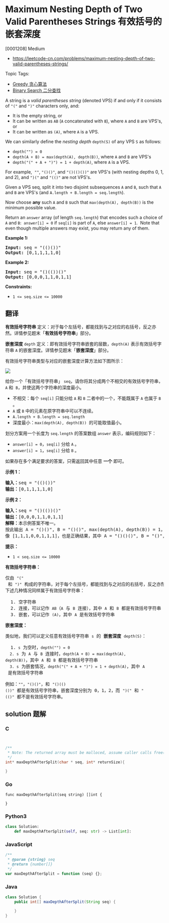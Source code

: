 # Maximum Nesting Depth of Two Valid Parentheses Strings 有效括号的嵌套深度

[0001208] Medium

- https://leetcode-cn.com/problems/maximum-nesting-depth-of-two-valid-parentheses-strings/

Topic Tags:

- [Greedy 贪心算法](https://leetcode-cn.com/tag/greedy/)
- [Binary Search 二分查找](https://leetcode-cn.com/tag/binary-search/)

A string is a *valid parentheses string* (denoted VPS) if and only if it consists of `"("` and `")"` characters only, and:

- It is the empty string, or
- It can be written as `AB` (`A` concatenated with `B`), where `A` and `B` are VPS's, or
- It can be written as `(A)`, where `A` is a VPS.

We can similarly define the _nesting depth_ `depth(S)` of any VPS `S` as follows:

- `depth("") = 0`
- `depth(A + B) = max(depth(A), depth(B))`, where `A` and `B` are VPS's
- `depth("(" + A + ")") = 1 + depth(A)`, where `A` is a VPS.

For example,  `""`, `"()()"`, and `"()(()())"` are VPS's (with nesting depths 0, 1, and 2), and `")("` and `"(()"` are not VPS's.

Given a VPS seq, split it into two disjoint subsequences `A` and `B`, such that `A` and `B` are VPS's (and `A.length + B.length = seq.length`).

Now choose **any** such `A` and `B` such that `max(depth(A), depth(B))` is the minimum possible value.

Return an `answer` array (of length `seq.length`) that encodes such a choice of `A` and `B`:  `answer[i] = 0` if `seq[i]` is part of `A`, else `answer[i] = 1`.  Note that even though multiple answers may exist, you may return any of them.

**Example 1:**

<pre><strong>Input:</strong> seq = "(()())"
<strong>Output:</strong> [0,1,1,1,1,0]
</pre>

**Example 2:**

<pre><strong>Input:</strong> seq = "()(())()"
<strong>Output:</strong> [0,0,0,1,1,0,1,1]
</pre>

**Constraints:**

- `1 <= seq.size <= 10000`

## 翻译

**有效括号字符串** 定义：对于每个左括号，都能找到与之对应的右括号，反之亦然。详情参见题末「**有效括号字符串**」部分。

**嵌套深度** `depth` 定义：即有效括号字符串嵌套的层数，`depth(A)` 表示有效括号字符串 `A` 的嵌套深度。详情参见题末「**嵌套深度**」部分。

有效括号字符串类型与对应的嵌套深度计算方法如下图所示：

![](https://assets.leetcode-cn.com/aliyun-lc-upload/uploads/2020/04/01/1111.png)

给你一个「有效括号字符串」 `seq`，请你将其分成两个不相交的有效括号字符串，`A` 和  `B`，并使这两个字符串的深度最小。

- 不相交：每个 `seq[i]` 只能分给 `A` 和 `B` 二者中的一个，不能既属于 `A` 也属于 `B` 。
- `A` 或 `B` 中的元素在原字符串中可以不连续。
- `A.length + B.length = seq.length`
- 深度最小：`max(depth(A), depth(B))`  的可能取值最小。

划分方案用一个长度为 `seq.length` 的答案数组 `answer` 表示，编码规则如下：

- `answer[i] = 0`，`seq[i]` 分给 `A` 。
- `answer[i] = 1`，`seq[i]` 分给 `B` 。

如果存在多个满足要求的答案，只需返回其中任意 **一个** 即可。

**示例 1：**

<pre><strong>输入：</strong>seq = "(()())"
<strong>输出：</strong>[0,1,1,1,1,0]
</pre>

**示例 2：**

<pre><strong>输入：</strong>seq = "()(())()"
<strong>输出：</strong>[0,0,0,1,1,0,1,1]
<strong>解释：</strong>本示例答案不唯一。
按此输出 A = "()()", B = "()()", max(depth(A), depth(B)) = 1，它们的深度最小。
像 [1,1,1,0,0,1,1,1]，也是正确结果，其中 A = "()()()", B = "()", max(depth(A), depth(B)) = 1 。 
</pre>

**提示：**

- `1 < seq.size <= 10000`

**有效括号字符串：**

<pre>仅由&nbsp;<code>"("</code> 和&nbsp;<code>")"</code>&nbsp;构成的字符串，对于每个左括号，都能找到与之对应的右括号，反之亦然。
下述几种情况同样属于有效括号字符串：

  1. 空字符串
  2. 连接，可以记作&nbsp;<code>AB</code>（<code>A</code> 与 <code>B</code> 连接），其中&nbsp;<code>A</code>&nbsp;和&nbsp;<code>B</code>&nbsp;都是有效括号字符串
  3. 嵌套，可以记作&nbsp;<code>(A)</code>，其中&nbsp;<code>A</code>&nbsp;是有效括号字符串
</pre>

**嵌套深度：**

<pre>类似地，我们可以定义任意有效括号字符串 <code>s</code> 的 <strong>嵌套深度</strong>&nbsp;<code>depth(S)</code>：

  1.<code> s</code> 为空时，<code>depth("") = 0</code>
<code>  2. s</code> 为 <code>A</code> 与 <code>B</code> 连接时，<code>depth(A + B) = max(depth(A), depth(B))</code>，其中&nbsp;<code>A</code> 和&nbsp;<code>B</code>&nbsp;都是有效括号字符串
<code>  3. s</code> 为嵌套情况，<code>depth("(" + A + ")") = 1 + depth(A)</code>，其中 <code>A</code> 是有效括号字符串

例如：<code>""</code>，<code>"()()"</code>，和&nbsp;<code>"()(()())"</code>&nbsp;都是有效括号字符串，嵌套深度分别为 0，1，2，而&nbsp;<code>")("</code> 和&nbsp;<code>"(()"</code>&nbsp;都不是有效括号字符串。
</pre>

## solution 题解

### C

```c


/**
 * Note: The returned array must be malloced, assume caller calls free().
 */
int* maxDepthAfterSplit(char * seq, int* returnSize){

}


```

### Go

```golang
func maxDepthAfterSplit(seq string) []int {

}
```

### Python3

```python
class Solution:
    def maxDepthAfterSplit(self, seq: str) -> List[int]:

```

### JavaScript

```javascript
/**
 * @param {string} seq
 * @return {number[]}
 */
var maxDepthAfterSplit = function (seq) {};
```

### Java

```java
class Solution {
    public int[] maxDepthAfterSplit(String seq) {

    }
}
```
